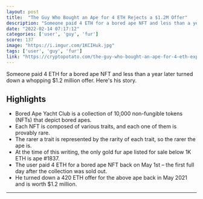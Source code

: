 ```yaml
---
layout: post
title:  "The Guy Who Bought an Ape for 4 ETH Rejects a $1.2M Offer"
description: "Someone paid 4 ETH for a bored ape NFT and less than a year later turned down a whopping $1.2 million offer. Here's his story."
date: "2022-02-14 07:17:12"
categories: ['user', 'guy', 'fur']
score: 137
image: "https://i.imgur.com/1KCIHuk.jpg"
tags: ['user', 'guy', 'fur']
link: "https://cryptopotato.com/the-guy-who-bought-an-ape-for-4-eth-explains-why-he-rejected-a-1-2m-offer/"
---
```


Someone paid 4 ETH for a bored ape NFT and less than a year later turned down a whopping $1.2 million offer. Here's his story.

## Highlights

- Bored Ape Yacht Club is a collection of 10,000 non-fungible tokens (NFTs) that depict bored apes.
- Each NFT is composed of various traits, and each one of them is provably rare.
- The rarer a trait is represented by the rarity of each trait, so the rarer the ape is.
- At the time of this writing, the only gold fur ape listed for sale below 1K ETH is ape #1837.
- The user paid 4 ETH for a bored ape NFT back on May 1st – the first full day after the collection was sold out.
- He turned down a 420 ETH offer for the above ape back in May 2021 and is worth $1.2 million.

---
